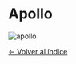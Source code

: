 # Apollo

![apollo](https://cdn.worldvectorlogo.com/logos/apollo-graphql-1.svg)



[<- Volver al índice](./../README.md)